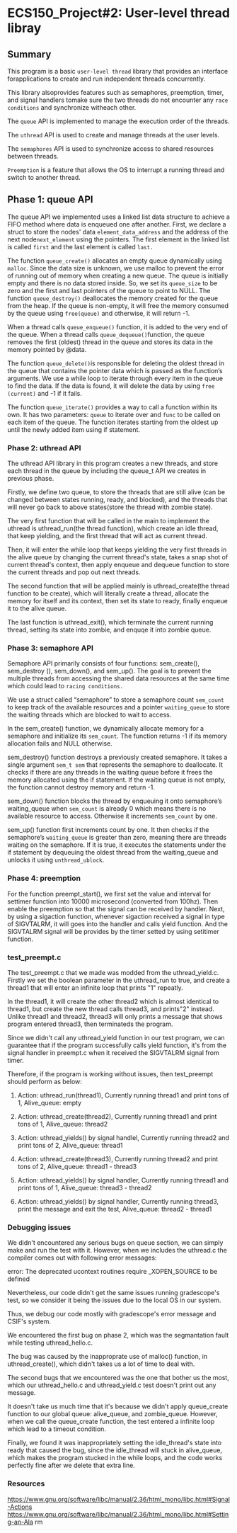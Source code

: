 # ECS150_Project#2: User-level thread libray

## Summary
This program is a basic `user-level thread` library that provides an interface 
forapplications to create and run independent threads concurrently. 

This library alsoprovides features such as semaphores, preemption, timer, and signal handlers tomake sure the two threads do not encounter any `race conditions` and synchronize witheach other.

The `queue` API is implemented to manage the execution order of the threads. 

The `uthread` API is used to create and manage threads at the user levels. 

The `semaphores` API is used to synchronize access to shared resources between 
threads. 

`Preemption` is a feature that allows the OS to interrupt a running 
thread and switch to another thread.

## Phase 1: queue API
The queue API we implemented uses a linked list data structure to achieve a 
FIFO method where data is enqueued one after another. First, we declare a 
struct to store the nodes' data `element_data_address` and the address of the 
next node`next_element` using the pointers. The first element in the linked 
list is called `first` and the last element is called `last.` 

The function `queue_create()` allocates an empty queue dynamically using 
`malloc`. Since the data size is unknown, we use malloc to prevent the error of 
running out of memory when creating a new queue. The queue is initially empty 
and there is no data stored inside. So, we set its `queue_size` to be zero and 
the first and last pointers of the queue to point to NULL. The function 
`queue_destroy()` deallocates the memory created for the queue from the heap. 
If the queue is non-empty, it will free the memory consumed by the queue using 
`free(queue)` and otherwise, it will return -1. 

When a thread calls `queue_enqueue()` function, it is added to the very end of 
the queue. When a thread calls `queue_dequeue()`function, the queue removes the 
first (oldest) thread in the queue and stores its data in the memory pointed by 
@data. 

The function `queue_delete()`is responsible for deleting the oldest thread in 
the queue that contains the pointer data which is passed as the function’s 
arguments. We use a while loop to iterate through every item in the queue to 
find the data. If the data is found, it will delete the data by using `free
(current)` and -1 if it fails.
 
The function `queue_iterate()` provides a way to call a function within its 
own. It has two parameters: `queue` to iterate over and `func` to be called on 
each item of the queue. The function iterates starting from the oldest up until 
the newly added item using if statement.

### Phase 2: uthread API
The uthread API library in this program creates a new threads, and store each 
thread in the queue by including the queue_t API we creates in previous phase.

Firstly, we define two queue, to store the threads that are still alive (can be
changed between states running, ready, and blocked), and the threads that will 
never go back to above states(store the thread with zombie state).

The very first function that will be called in the main to implement the 
uthread is uthread_run(the thread function), which create an idle thread, that 
keep yielding, and the first thread that will act as current thread.

Then, it will enter the while loop that keeps yielding the very first threads 
in the alive queue by changing the current thread's state, takes a snap shot of 
current thread's context, then apply enqueue and dequeue function to store the
current threads and pop out next threads. 

The second function that will be applied mainly is uthread_create(the thread 
function to be create), which will literally create a thread, allocate the 
memory for itself and its context, then set its state to ready, finally enqueue 
it to the alive queue.

The last function is uthread_exit(), which terminate the current running thread,
setting its state into zombie, and enquqe it into zombie queue.


### Phase 3: semaphore API
Semaphore API primarily consists of four functions: sem_create(), sem_destroy
(), sem_down(), and sem_up(). The goal is to prevent the multiple threads from 
accessing the shared data resources at the same time which could lead to 
`racing conditions.` 

We use a struct called “semaphore” to store a semaphore count `sem_count` to 
keep track of the available resources and a pointer `waiting_queue` to store 
the waiting threads which are blocked to wait to access. 

In the sem_create() function, we dynamically allocate memory for a semaphore 
and initialize its `sem_count`. The function returns -1 if its memory 
allocation fails and NULL otherwise. 

sem_destroy() function destroys a previously created semaphore. It takes a 
single argument `sem_t sem` that represents the semaphore to deallocate. It 
checks if there are any threads in the waiting queue before it frees the memory 
allocated using the if statement. If the waiting queue is not empty, the 
function cannot destroy memory and return -1. 

sem_down() function blocks the thread by enqueuing it onto semaphore’s 
waiting_queue when `sem_count` is already 0 which means there is no available 
resource to access. Otherwise it increments `sem_count` by one. 

sem_up() function first increments count by one. It then checks if the 
semaphore’s `waiting_queue` is greater than zero, meaning there are threads 
waiting on the semaphore. If it is true, it executes the statements under the 
if statement by dequeuing the oldest thread from the waiting_queue and unlocks 
it using `unthread_ublock`. 


### Phase 4: preemption

For the function preempt_start(), we first set the value and interval for 
settimer function into 10000 microsecond (converted from 100hz). Then enable 
the preemption so that the signal can be received by handler. Next, by using a 
sigaction function, whenever sigaction received a signal in type of SIGVTALRM, 
it will goes into the handler and calls yield function. And the SIGVTALRM 
signal will be provides by the timer setted by using setitimer function.


### test_preempt.c

The test_preempt.c that we made was modded from the uthread_yield.c. Firstly we 
set the boolean parameter in the uthread_run to true, and create a thread1 that 
will enter an infinite loop that prints "1" repeatly.  

In the thread1, it will create the other thread2 which is almost identical to 
thread1, but create the new thread calls thread3, and prints"2" instead. 
Unlike thread1 and thread2, thread3 will only prints a message that shows 
program entered thread3, then terminateds the program.

Since we didn't call any uthread_yield function in our test program, we can 
guarantee that if the program successfully calls yield function, it's from the 
signal handler in preempt.c when it received the SIGVTALRM signal from timer.

Therefore, if the program is working without issues, then test_preempt should
perform as below:

1.  Action: uthread_run(thread1), Currently running thread1 and print tons of 1, 
Alive_queue: empty

2.  Action: uthread_create(thread2), Currently running thread1 and print tons 
of 1, Alive_queue: thread2

3.  Action: uthread_yields() by signal handlel, Currently running thread2 and 
print tons of 2, Alive_queue: thread1

4.  Action: uthread_create(thread3), Currently running thread2 and print tons of
2, Alive_queue: thread1 - thread3

5.  Action: uthread_yields() by signal handler, Currently running thread1 and 
print tons of 1, Alive_queue: thread3 - thread2

6.  Action: uthread_yields() by signal handler, Currently running thread3, print
 the message and exit the test, Alive_queue: thread2 - thread1

### Debugging issues

We didn't encountered any serious bugs on queue section, we can simply make and 
run the test with it. However, when we includes the uthread.c the compiler 
comes out with following error messages:

error: The deprecated ucontext routines require _XOPEN_SOURCE to be defined

Nevertheless, our code didn't get the same issues running gradescope's test, so
we consider it being the issues due to the local OS in our system.

Thus, we debug our code mostly with gradescope's error message and CSIF's 
system.

We encountered the first bug on phase 2, which was the segmantation fault while
testing uthread_hello.c.

The bug was caused by the inapproprate use of malloc() function, in 
uthread_create(), which didn't takes us a lot of time to deal with.

The second bugs that we encountered was the one that bother us the most, which 
our uthread_hello.c and uthread_yield.c test doesn't print out any message.

It doesn't take us much time that it's because we didn't apply queue_create 
function to our global queue: alive_queue, and zombie_queue. However, when we 
call the queue_create function, the test entered a infinite loop which lead to 
a timeout condition.

Finally, we found it was inappropriately setting the idle_thread's state into 
ready that caused the bug, since the idle_thread will stuck in alive_queue, 
which makes the program stucked in the while loops, and the code works 
perfectly fine after we delete that extra line.

### Resources

https://www.gnu.org/software/libc/manual/2.36/html_mono/libc.html#Signal-Actions
https://www.gnu.org/software/libc/manual/2.36/html_mono/libc.html#Setting-an-Ala
rm

